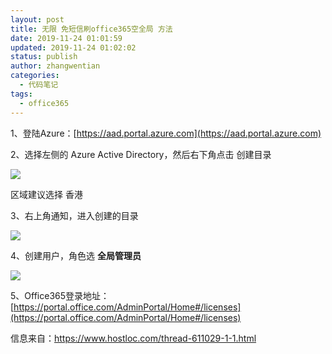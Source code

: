 ```yaml
---
layout: post
title: 无限 免短信刷office365空全局 方法
date: 2019-11-24 01:01:59
updated: 2019-11-24 01:02:02
status: publish
author: zhangwentian
categories: 
  - 代码笔记
tags: 
  - office365
---
```



1、登陆Azure：[https://aad.portal.azure.com](https://aad.portal.azure.com)

2、选择左侧的 Azure Active Directory，然后右下角点击 创建目录

![](https://zhujiwiki.com/wp-content/uploads/2019/11/azure-1.jpg)

区域建议选择 香港

3、右上角通知，进入创建的目录

![](https://zhujiwiki.com/wp-content/uploads/2019/11/azure-3.jpg)

4、创建用户，角色选 **全局管理员**

![](https://zhujiwiki.com/wp-content/uploads/2019/11/azure-2.jpg)

5、Office365登录地址：[https://portal.office.com/AdminPortal/Home#/licenses](https://portal.office.com/AdminPortal/Home#/licenses)

信息来自：https://www.hostloc.com/thread-611029-1-1.html